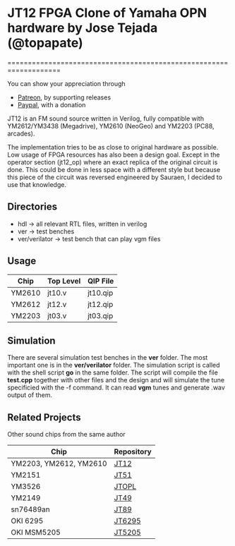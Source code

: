 # JT12 FPGA Clone of Yamaha OPN hardware by Jose Tejada (@topapate)
===================================================================

You can show your appreciation through
* [Patreon](https://patreon.com/jotego), by supporting releases
* [Paypal](https://paypal.me/topapate), with a donation


JT12 is an FM sound source written in Verilog, fully compatible with YM2612/YM3438 (Megadrive), YM2610 (NeoGeo) and YM2203 (PC88, arcades).

The implementation tries to be as close to original hardware as possible. Low usage of FPGA resources has also been a design goal. Except in the operator section (jt12_op) where an exact replica of the original circuit is done. This could be done in less space with a different style but because this piece of the circuit was reversed engineered by Sauraen, I decided to use that knowledge.

## Directories

* hdl -> all relevant RTL files, written in verilog
* ver -> test benches
* ver/verilator -> test bench that can play vgm files

## Usage

Chip    | Top Level     | QIP File
--------|---------------|---------
YM2610  |   jt10.v      | jt10.qip
YM2612  |   jt12.v      | jt12.qip
YM2203  |   jt03.v      | jt03.qip

## Simulation

There are several simulation test benches in the **ver** folder. The most important one is in the **ver/verilator** folder. The simulation script is called with the shell script **go** in the same folder. The script will compile the file **test.cpp** together with other files and the design and will simulate the tune specificied with the -f command. It can read **vgm** tunes and generate .wav output of them.

## Related Projects

Other sound chips from the same author

Chip                   | Repository
-----------------------|------------
YM2203, YM2612, YM2610 | [JT12](https://github.com/jotego/jt12)
YM2151                 | [JT51](https://github.com/jotego/jt51)
YM3526                 | [JTOPL](https://github.com/jotego/jtopl)
YM2149                 | [JT49](https://github.com/jotego/jt49)
sn76489an              | [JT89](https://github.com/jotego/jt89)
OKI 6295               | [JT6295](https://github.com/jotego/jt6295)
OKI MSM5205            | [JT5205](https://github.com/jotego/jt5205)